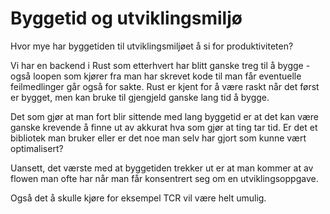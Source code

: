 # Byggetid og utviklingsmiljø

Hvor mye har byggetiden til utviklingsmiljøet å si for produktiviteten?

Vi har en backend i Rust som etterhvert har blitt ganske treg til å bygge - også loopen som kjører fra man har skrevet kode til man får eventuelle feilmedlinger går også for sakte. Rust er kjent for å være raskt når det først er bygget, men kan bruke til gjengjeld ganske lang tid å bygge.

Det som gjør at man fort blir sittende med lang byggetid er at det kan være ganske krevende å finne ut av akkurat hva som gjør at ting tar tid. Er det et bibliotek man bruker eller er det noe man selv har gjort som kunne vært optimalisert?

Uansett, det værste med at byggetiden trekker ut er at man kommer at av flowen man ofte har når man får konsentrert seg om en utviklingsoppgave.

Også det å skulle kjøre for eksempel TCR vil være helt umulig.

